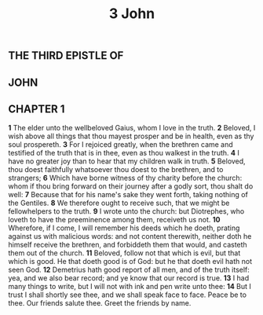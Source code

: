 ﻿---
title: 3 John
weight: 25
---

## THE THIRD EPISTLE OF
## JOHN


## CHAPTER 1
**1** The elder unto the wellbeloved Gaius, whom I love in the truth.
**2** Beloved, I wish above all things that thou mayest prosper and be in health, even as thy soul prospereth.
**3** For I rejoiced greatly, when the brethren came and testified of the truth that is in thee, even as thou walkest in the truth.
**4** I have no greater joy than to hear that my children walk in truth.
**5** Beloved, thou doest faithfully whatsoever thou doest to the brethren, and to strangers;
**6** Which have borne witness of thy charity before the church: whom if thou bring forward on their journey after a godly sort, thou shalt do well:
**7** Because that for his name's sake they went forth, taking nothing of the Gentiles.
**8** We therefore ought to receive such, that we might be fellowhelpers to the truth.
**9** I wrote unto the church: but Diotrephes, who loveth to have the preeminence among them, receiveth us not.
**10** Wherefore, if I come, I will remember his deeds which he doeth, prating against us with malicious words: and not content therewith, neither doth he himself receive the brethren, and forbiddeth them that would, and casteth them out of the church.
**11** Beloved, follow not that which is evil, but that which is good. He that doeth good is of God: but he that doeth evil hath not seen God.
**12** Demetrius hath good report of all men, and of the truth itself: yea, and we also bear record; and ye know that our record is true.
**13** I had many things to write, but I will not with ink and pen write unto thee:
**14** But I trust I shall shortly see thee, and we shall speak face to face. Peace be to thee. Our friends salute thee. Greet the friends by name.
 




